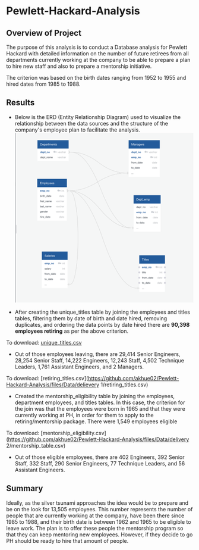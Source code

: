 # Pewlett-Hackard-Analysis
## **Overview of Project**

The purpose of this analysis is to conduct a Database analysis for Pewlett Hackard with detailed information on the number of future retirees from all departments currently working at the company to be able to prepare a plan to hire new staff and also to prepare a mentorship initiative. 

The criterion was based on the birth dates ranging from 1952 to 1955 and hired dates from 1985 to 1988.


## Results

- Below is the ERD (Entity Relationship Diagram) used to visualize the relationship between the data sources and the structure of the company's employee plan to facilitate the analysis.
![alt text](https://github.com/akhue02/Pewlett-Hackard-Analysis/blob/main/ERD.png )

- After creating the unique_titles table by joining the employees and titles tables, filtering them by date of birth and date hired, removing duplicates, and ordering the data points by date hired there are **90,398 employees retiring** as per the above criterion. 

To download: [unique_titles.csv](https://github.com/akhue02/Pewlett-Hackard-Analysis/files/Data/delivery_1/unique_titles.csv)


- Out of those employees leaving, there are 29,414 Senior Engineers, 28,254 Senior Staff, 14,222 Engineers, 12,243 Staff, 4,502 Technique Leaders, 1,761 Assistant Engineers, and 2 Managers. 


To download: [retiring_titles.csv](https://github.com/akhue02/Pewlett-Hackard-Analysis/files/Data/delievery 1/retiring_titles.csv)

- Created the mentorship_eligibility table by joining the employees, department employees, and titles tables. In this case, the criterion for the join was that the employees were born in 1965 and that they were currently working at PH, in order for them to apply to the retiring/mentorship package. There were 1,549 employees eligible 

To download: [mentorship_eligibility.csv](https://github.com/akhue02/Pewlett-Hackard-Analysis/files/Data/delivery 2/mentorship_table.csv)

- Out of those eligible employees, there are 402 Engineers, 392 Senior Staff, 332 Staff, 290 Senior Engineers, 77 Technique Leaders, and 56 Assistant Engineers. 



## Summary
Ideally, as the silver tsunami approaches the idea would be to prepare and be on the look for 13,505 employees. This number represents the number of people that are currently working at the company, have been there since 1985 to 1988, and their birth date is between 1962 and 1965 to be eligible to leave work. The plan is to offer these people the mentorship program so that they can keep mentoring new employees. However, if they decide to go PH should be ready to hire that amount of people. 
